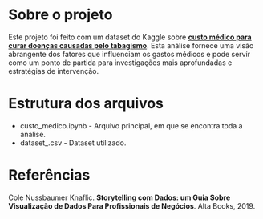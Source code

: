 # Sobre o projeto
Este projeto foi feito com um dataset do Kaggle sobre **[custo médico para curar doenças causadas pelo tabagismo](https://www.kaggle.com/datasets/satyajeetrai/medical-cost)**. Esta análise fornece uma visão abrangente dos fatores que influenciam os gastos médicos e pode servir como um ponto de partida para investigações mais aprofundadas e estratégias de intervenção.

# Estrutura dos arquivos
- custo_medico.ipynb - Arquivo principal, em que se encontra toda a analise.
- dataset_.csv - Dataset utilizado.

# Referências
 Cole Nussbaumer Knaflic. **Storytelling com Dados: um Guia Sobre Visualização de Dados Para Profissionais de Negócios**. Alta Books, 2019.
